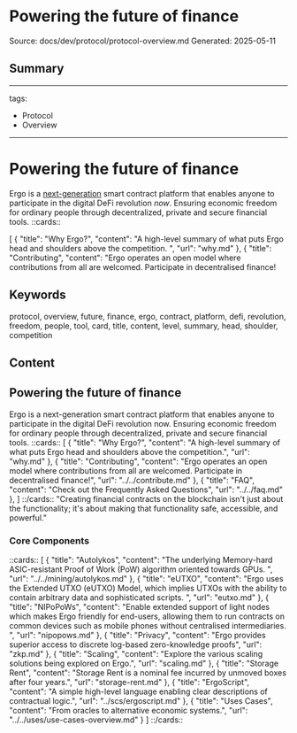 # Powering the future of finance
Source: docs/dev/protocol/protocol-overview.md
Generated: 2025-05-11

## Summary
---
tags:
  - Protocol
  - Overview
---

# Powering the future of finance

Ergo is a [next-generation](scaling.md) smart contract platform that enables anyone to participate in the digital DeFi revolution *now*. Ensuring economic freedom for ordinary people through decentralized, private and secure financial tools. ::cards::

[
  {
    "title": "Why Ergo?",
    "content": "A high-level summary of what puts Ergo head and shoulders above the competition. ",
    "url": "why.md"
  },
  {
    "title": "Contributing",
    "content": "Ergo operates an open model where contributions from all are welcomed. Participate in decentralised finance!

## Keywords
protocol, overview, future, finance, ergo, contract, platform, defi, revolution, freedom, people, tool, card, title, content, level, summary, head, shoulder, competition

## Content
## Powering the future of finance
Ergo is a next-generation smart contract platform that enables anyone to participate in the digital DeFi revolution now.
Ensuring economic freedom for ordinary people through decentralized, private and secure financial tools.
::cards::
[
  {
    "title": "Why Ergo?",
    "content": "A high-level summary of what puts Ergo head and shoulders above the competition.",
    "url": "why.md"
  },
  {
    "title": "Contributing",
    "content": "Ergo operates an open model where contributions from all are welcomed. Participate in decentralised finance!",
    "url": "../../contribute.md"
  },
  {
    "title": "FAQ",
    "content": "Check out the Frequently Asked Questions",
    "url": "../../faq.md"
  },
]
::/cards::
"Creating financial contracts on the blockchain isn't just about the functionality; it's about making that functionality safe, accessible, and powerful."

### Core Components
::cards::
[
  {
    "title": "Autolykos",
    "content": "The underlying Memory-hard ASIC-resistant Proof of Work (PoW) algorithm oriented towards GPUs. ",
    "url": "../../mining/autolykos.md"
  },
  {
    "title": "eUTXO",
    "content": "Ergo uses the Extended UTXO (eUTXO) Model, which implies UTXOs with the ability to contain arbitrary data and sophisticated scripts. ",
    "url": "eutxo.md"
  },
  {
    "title": "NIPoPoWs",
    "content": "Enable extended support of light nodes which makes Ergo friendly for end-users, allowing them to run contracts on common devices such as mobile phones without centralised intermediaries. ",
    "url": "nipopows.md"
  },
  {
    "title": "Privacy",
    "content": "Ergo provides superior access to discrete log-based zero-knowledge proofs",
    "url": "zkp.md"
  },
  {
    "title": "Scaling",
    "content": "Explore the various scaling solutions being explored on Ergo.",
    "url": "scaling.md"
  },
  {
    "title": "Storage Rent",
    "content": "Storage Rent is a nominal fee incurred by unmoved boxes after four years.",
    "url": "storage-rent.md"
  },
  {
    "title": "ErgoScript",
    "content": "A simple high-level language enabling clear descriptions of contractual logic.",
    "url": "../scs/ergoscript.md"
  },
  {
    "title": "Uses Cases",
    "content": "From oracles to alternative economic systems.",
    "url": "../../uses/use-cases-overview.md"
  }
]
::/cards::
